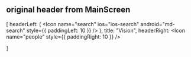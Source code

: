 ## original header from MainScreen

[
headerLeft: (
<Icon
name="search"
ios="ios-search"
android="md-search"
style={{ paddingLeft: 10 }}
/>
),
title: "Vision",
headerRight: <Icon name="people" style={{ paddingRight: 10 }} />

]
